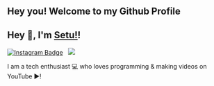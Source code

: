 ## Hey you! Welcome to my Github Profile

## Hey 👋, I'm [Setu!](https://github.com/SetuCoder/)!

[![Instagram Badge](https://img.shields.io/badge/-Instagram-e4405f?style=flat-square&logo=Instagram&logoColor=white)](https://instagram.com/setusteknow/) 
&nbsp; ![](https://komarev.com/ghpvc/?username=SetuCoder&color=green)

I am a tech enthusiast 💻 who loves programming & making videos on YouTube ▶!
